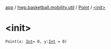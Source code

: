 [app](../../index.md) / [hwp.basketball.mobility.util](../index.md) / [Point](index.md) / [&lt;init&gt;](.)

# &lt;init&gt;

`Point(x: `[`Int`](https://kotlinlang.org/api/latest/jvm/stdlib/kotlin/-int/index.html)` = 0, y: `[`Int`](https://kotlinlang.org/api/latest/jvm/stdlib/kotlin/-int/index.html)` = 0)`